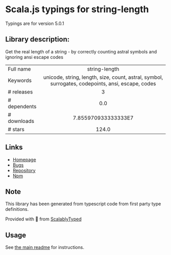 
# Scala.js typings for string-length

Typings are for version 5.0.1

## Library description:
Get the real length of a string - by correctly counting astral symbols and ignoring ansi escape codes

|                    |                 |
| ------------------ | :-------------: |
| Full name          | string-length |
| Keywords           | unicode, string, length, size, count, astral, symbol, surrogates, codepoints, ansi, escape, codes |
| # releases         | 3 |
| # dependents       | 0.0 |
| # downloads        | 7.855970933333333E7 |
| # stars            | 124.0 |

## Links
- [Homepage](https://github.com/sindresorhus/string-length#readme)
- [Bugs](https://github.com/sindresorhus/string-length/issues)
- [Repository](https://github.com/sindresorhus/string-length)
- [Npm](https://www.npmjs.com/package/string-length)
    


## Note
This library has been generated from typescript code from first party type definitions.

Provided with :purple_heart: from [ScalablyTyped](https://github.com/oyvindberg/ScalablyTyped)

## Usage
See [the main readme](../../readme.md) for instructions.


